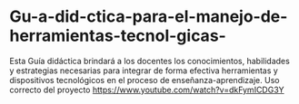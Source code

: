 # Gu-a-did-ctica-para-el-manejo-de-herramientas-tecnol-gicas-
Esta Guía didáctica brindará a los docentes los conocimientos, habilidades y estrategias necesarias para integrar de forma efectiva herramientas y dispositivos tecnológicos en el proceso de enseñanza-aprendizaje.
Uso correcto del proyecto
https://www.youtube.com/watch?v=dkFymICDG3Y
